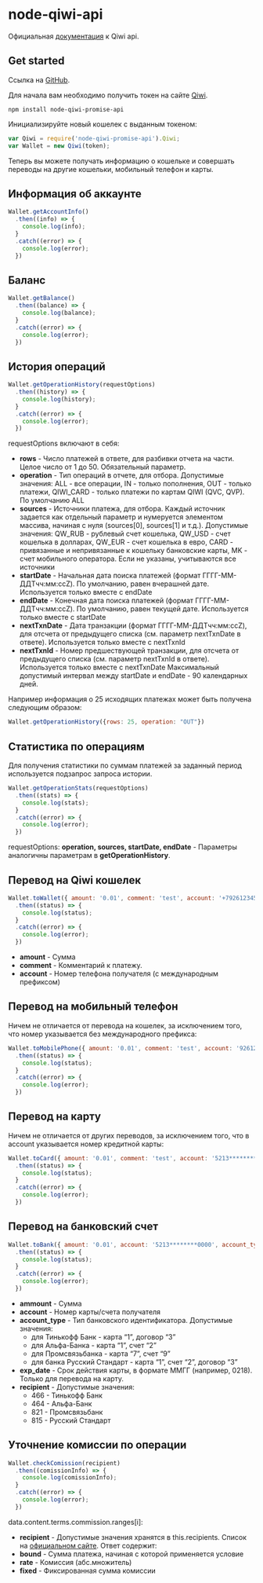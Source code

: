 node-qiwi-api
================
Официальная [документация](https://developer.qiwi.com/qiwiwallet/qiwicom_ru.html) к Qiwi api.

Get started
----------------
Ссылка на [GitHub](https://github.com/InsightAppDev/node-qiwi-promise-api).  

Для начала вам необходимо получить токен на сайте [Qiwi](https://qiwi.com/api).
```
npm install node-qiwi-promise-api
```
Инициализируйте новый кошелек с выданным токеном:
```js
var Qiwi = require('node-qiwi-promise-api').Qiwi;
var Wallet = new Qiwi(token);
```
Теперь вы можете получать информацию о кошельке и совершать переводы на другие кошельки, мобильный телефон и карты.

Информация об аккаунте
----------------
```js
Wallet.getAccountInfo()
  .then((info) => {
    console.log(info);
  }
  .catch((error) => {
    console.log(error);
  })
```

Баланс
----------------
```js
Wallet.getBalance()  
  .then((balance) => {
    console.log(balance);
  }
  .catch((error) => {
    console.log(error);
  })
```
История операций
----------------
```js
Wallet.getOperationHistory(requestOptions)
  .then((history) => {
    console.log(history);
  }
  .catch((error) => {
    console.log(error);
  })
```
requestOptions включают в себя: 
* **rows** - Число платежей в ответе, для разбивки отчета на части. Целое число от 1 до 50. Обязательный параметр.
* **operation** - Тип операций в отчете, для отбора. Допустимые значения: ALL - все операции, IN - только пополнения, OUT - только платежи, QIWI_CARD - только платежи по картам QIWI (QVC, QVP). По умолчанию ALL
* **sources** - Источники платежа, для отбора. Каждый источник задается как отдельный параметр и нумеруется элементом массива, начиная с нуля (sources[0], sources[1] и т.д.). Допустимые значения: QW_RUB - рублевый счет кошелька, QW_USD - счет кошелька в долларах, QW_EUR - счет кошелька в евро, CARD - привязанные и непривязанные к кошельку банковские карты, MK - счет мобильного оператора. Если не указаны, учитываются все источники
* **startDate** - Начальная дата поиска платежей (формат ГГГГ-ММ-ДДTчч:мм:ссZ). По умолчанию, равен вчерашней дате. Используется только вместе с endDate
* **endDate** - Конечная дата поиска платежей (формат ГГГГ-ММ-ДДTчч:мм:ссZ). По умолчанию, равен текущей дате. Используется только вместе с startDate
* **nextTxnDate** - Дата транзакции (формат ГГГГ-ММ-ДДTчч:мм:ссZ), для отсчета от предыдущего списка (см. параметр nextTxnDate в ответе). Используется только вместе с nextTxnId
* **nextTxnId** - 	Номер предшествующей транзакции, для отсчета от предыдущего списка (см. параметр nextTxnId в ответе). Используется только вместе с nextTxnDate
Максимальный допустимый интервал между startDate и endDate - 90 календарных дней.

Например информация о 25 исходящих платежах может быть получена следующим образом:
```js
Wallet.getOperationHistory({rows: 25, operation: "OUT"})
```
Статистика по операциям
----------------
Для получения статистики по суммам платежей за заданный период используется подзапрос запроса истории.
```js
Wallet.getOperationStats(requestOptions)
  .then((stats) => {
    console.log(stats);
  }
  .catch((error) => {
    console.log(error);
  })
```
requestOptions: **operation, sources, startDate, endDate** - Параметры аналогичны параметрам в **getOperationHistory**.

Перевод на Qiwi кошелек
----------------
```js
Wallet.toWallet({ amount: '0.01', comment: 'test', account: '+79261234567' })
  .then((status) => {
    console.log(status);
  }
  .catch((error) => {
    console.log(error);
  })
```
* **amount** - Сумма
* **comment** - Комментарий к платежу.
* **account** - Номер телефона получателя (с международным префиксом)

Перевод на мобильный телефон
----------------
Ничем не отличается от перевода на кошелек, за исключением того, что номер указывается без международного префикса:
```js
Wallet.toMobilePhone({ amount: '0.01', comment: 'test', account: '9261234567' })
  .then((status) => {
    console.log(status);
  }
  .catch((error) => {
    console.log(error);
  })
```

Перевод на карту
----------------
Ничем не отличается от других переводов, за исключением того, что в account указывается номер кредитной карты:
```js
Wallet.toCard({ amount: '0.01', comment: 'test', account: '5213********0000' })
  .then((status) => {
    console.log(status);
  }
  .catch((error) => {
    console.log(error);
  })
```

Перевод на банковский счет
----------------
```js
Wallet.toBank({ amount: '0.01', account: '5213********0000', account_type: '1', exp_date: 'MMYY' }, recipient)
  .then((status) => {
    console.log(status);
  }
  .catch((error) => {
    console.log(error);
  })
```
* **ammount** - Сумма
* **account** - Номер карты/счета получателя
* **account_type** - Тип банковского идентификатора. Допустимые значения:
  * для Тинькофф Банк - карта “1”, договор “3”
  * для Альфа-Банка - карта “1”, счет “2”
  * для Промсвязьбанка - карта “7”, счет “9”
  * для банка Русский Стандарт - карта “1”, счет “2”, договор “3”
* **exp_date** - Срок действия карты, в формате ММГГ (например, 0218). Только для перевода на карту.
* **recipient** - Допустимые значения:
  * 466 - Тинькофф Банк
  * 464 - Альфа-Банк
  * 821 - Промсвязьбанк
  * 815 - Русский Стандарт

Уточнение комиссии по операции
----------------
```js
Wallet.checkComission(recipient)
  .then((comissionInfo) => {
    console.log(comissionInfo);
  }
  .catch((error) => {
    console.log(error);
  })
```
data.content.terms.commission.ranges[i]:
* **recipient** - Допустимые значения хранятся в this.recipients. Список на [официальном сайте](https://developer.qiwi.com/qiwiwallet/qiwicom_ru.html#commission).
Ответ содержит:
* **bound** - Сумма платежа, начиная с которой применяется условие
* **rate** - Комиссия (абс.множитель)
* **fixed** - Фиксированная сумма комиссии
